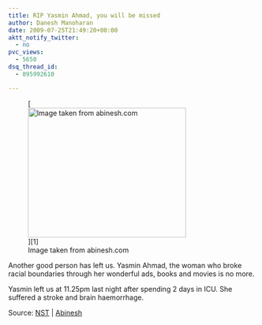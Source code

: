 ```yaml
---
title: RIP Yasmin Ahmad, you will be missed
author: Danesh Manoharan
date: 2009-07-25T21:49:20+00:00
aktt_notify_twitter:
  - no
pvc_views:
  - 5650
dsq_thread_id:
  - 895992610

---
```

<figure id="attachment_1687" aria-describedby="caption-attachment-1687" style="width: 320px" class="wp-caption alignnone">[<img loading="lazy" class="size-full wp-image-1687" title="yasmin230707-1" src="/wp-content/uploads/2009/07/yasmin230707-1.jpg" alt="Image taken from abinesh.com" width="320" height="263" />][1]<figcaption id="caption-attachment-1687" class="wp-caption-text">Image taken from abinesh.com</figcaption></figure>

Another good person has left us. Yasmin Ahmad, the woman who broke racial boundaries through her wonderful ads, books and movies is no more.

Yasmin left us at 11.25pm last night after spending 2 days in ICU. She suffered a stroke and brain haemorrhage.

Source: [NST][2] | [Abinesh][3]

 [1]: /wp-content/uploads/2009/07/yasmin230707-1.jpg
 [2]: http://www.nst.com.my/Current_News/NST/articles/20090725074453/Article/index_html
 [3]: http://www.abinesh.com/delirium/posts/rip-yasmin-ahmad/